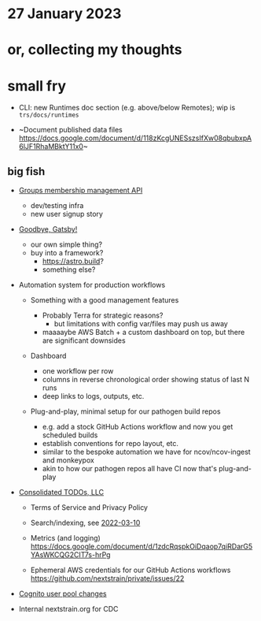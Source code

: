 # 27 January 2023
# or, collecting my thoughts

# small fry

- CLI: new Runtimes doc section (e.g. above/below Remotes); wip is `trs/docs/runtimes`

- ~Document published data files
  <https://docs.google.com/document/d/118zKcgUNESszsIfXw08qbubxpA6lJF1RhaMBktY11x0>~

## big fish

- [Groups membership management API](https://github.com/nextstrain/nextstrain.org/pull/581)
  - dev/testing infra
  - new user signup story

- [Goodbye, Gatsby!](2022-10-05.md)
  - our own simple thing?
  - buy into a framework?
    - <https://astro.build>?
    - something else?

- Automation system for production workflows
  - Something with a good management features
    - Probably Terra for strategic reasons?
      - but limitations with config var/files may push us away
    - maaaaybe AWS Batch + a custom dashboard on top, but there are significant downsides

  - Dashboard
    - one workflow per row
    - columns in reverse chronological order showing status of last N runs
    - deep links to logs, outputs, etc.

  - Plug-and-play, minimal setup for our pathogen build repos
    - e.g. add a stock GitHub Actions workflow and now you get scheduled builds
    - establish conventions for repo layout, etc.
    - similar to the bespoke automation we have for ncov/ncov-ingest and monkeypox
    - akin to how our pathogen repos all have CI now that's plug-and-play

- [Consolidated TODOs, LLC](2022-07-18.md)
  - Terms of Service and Privacy Policy

  - Search/indexing, see [2022-03-10](2022-03-10.md)

  - Metrics (and logging)
    <https://docs.google.com/document/d/1zdcRqspkOiDqaop7qiRDarG5YAsWKCQG2CIT7s-hrPg>

  - Ephemeral AWS credentials for our GitHub Actions workflows
    <https://github.com/nextstrain/private/issues/22>

- [Cognito user pool changes](2022-12-02.md)

- Internal nextstrain.org for CDC
